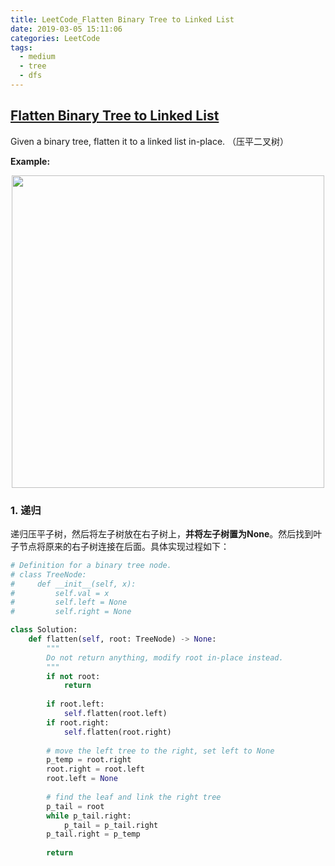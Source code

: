 ```yaml
---
title: LeetCode_Flatten Binary Tree to Linked List
date: 2019-03-05 15:11:06
categories: LeetCode
tags: 
  - medium
  - tree
  - dfs
---
```


## [Flatten Binary Tree to Linked List](https://leetcode.com/problems/flatten-binary-tree-to-linked-list/)

Given a binary tree, flatten it to a linked list in-place.
（压平二叉树）

<!--more-->

**Example:** 

<div align=center>
	<img src="/images/leetcode_114.png" width = "500" align=center/>
</div>

### 1. 递归
递归压平子树，然后将左子树放在右子树上，**并将左子树置为None**。然后找到叶子节点将原来的右子树连接在后面。具体实现过程如下：

```python
# Definition for a binary tree node.
# class TreeNode:
#     def __init__(self, x):
#         self.val = x
#         self.left = None
#         self.right = None

class Solution:
    def flatten(self, root: TreeNode) -> None:
        """
        Do not return anything, modify root in-place instead.
        """
        if not root:
            return
        
        if root.left:
            self.flatten(root.left)
        if root.right:
            self.flatten(root.right)
        
        # move the left tree to the right, set left to None 
        p_temp = root.right
        root.right = root.left
        root.left = None
        
        # find the leaf and link the right tree
        p_tail = root
        while p_tail.right:
            p_tail = p_tail.right
        p_tail.right = p_temp
        
        return
```